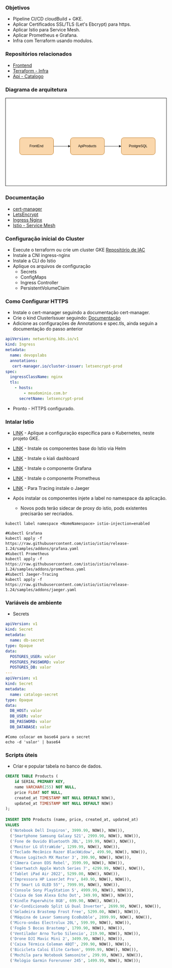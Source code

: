 

### Objetivos
 - Pipeline CI/CD cloudBuild + GKE.
 - Aplicar Certificados SSL/TLS (Let's Ebcrypt) para https.
 - Aplicar Istio para Service Mesh.
 - Aplicar Prometheus e Grafana.
 - Infra com Terraform usando modulos.


### Repositórios relacionados 
- [Frontend](https://github.com/Adenilson365/devopslabs01-frontend)
- [Terraform - Infra](https://github.com/Adenilson365/devopslabs01-iac)
- [Api - Catalogo](https://github.com/Adenilson365/devopslabs01-catalogo)
### Diagrama de arquitetura
![Diagrama](./docs-assets/diagrama.drawio.png)

### Documentação
- [cert-manager](https://cert-manager.io/)
- [LetsEncrypt](https://letsencrypt.org/)
- [Ingress Nginx](https://kubernetes.github.io/ingress-nginx/deploy/#gce-gke)
- [Istio - Service Mesh](https://istio.io/)

### Configuração inícial do Cluster
- Execute o terraform ou crie um cluster GKE [Repositório de IAC](https://github.com/Adenilson365/devopslabs01-iac)
- Instale a CNI ingress-nginx
- Instale a CLI do Istio 
- Aplique os arquivos de configuração 
  - Secrets
  - ConfigMaps
  - Ingress Controller
  - PersistentVolumeClaim

### Como Configurar HTTPS
- Instale o cert-manager seguindo a documentação cert-manager.
- Crie o kind ClusterIssuer seguindo: [Documentação](https://cert-manager.io/docs/tutorials/acme/nginx-ingress/)
- Adicione as configurações de Annotations e spec.tls, ainda seguin a documentação do passo anterior
```YAML
apiVersion: networking.k8s.io/v1
kind: Ingress
metadata:
  name: devopslabs
  annotations:
   cert-manager.io/cluster-issuer: letsencrypt-prod
spec:
  ingressClassName: nginx
  tls:
    - hosts:
        - meudominio.com.br
      secretName: letsencrypt-prod
```
- Pronto - HTTPS configurado.

### Intalar Istio
- [LINK](https://istio.io/latest/docs/ambient/install/platform-prerequisites/) - Aplique a configuração específica para o Kubernetes, neste projeto GKE.
- [LINK](https://istio.io/latest/docs/ambient/install/helm/) - Instale os componentes base do Istio via Helm
- [LINK](https://istio.io/latest/docs/ops/integrations/kiali/#installation) - Instale o kiali dashboard
- [LINK](https://istio.io/latest/docs/ops/integrations/grafana/) - Instale o componente Grafana
- [LINK](https://istio.io/latest/docs/ops/integrations/prometheus/) - Instale o componente Prometheus
- [LINK](https://istio.io/latest/docs/ops/integrations/jaeger/#installation) - Para Tracing instale o Jaeger

- Após instalar os componentes injete a label no namespace da aplicação.
  - Novos pods terão sidecar de proxy do istio, pods existentes precisarão ser recriados.
```
kubectl label namespace <NomeNamespace> istio-injection=enabled
```


```shell
#Kubectl Grafana
kubectl apply -f https://raw.githubusercontent.com/istio/istio/release-1.24/samples/addons/grafana.yaml
#Kubectl Prometheus
kubectl apply -f https://raw.githubusercontent.com/istio/istio/release-1.24/samples/addons/prometheus.yaml
#Kubectl Jaeger-Tracing
kubectl apply -f https://raw.githubusercontent.com/istio/istio/release-1.24/samples/addons/jaeger.yaml

```

### Variáveis de ambiente
- Secrets 
```YAML
apiVersion: v1 
kind: Secret
metadata:
  name: db-secret
type: Opaque
data:
  POSTGRES_USER: valor
  POSTGRES_PASSWORD: valor
  POSTGRES_DB: valor
---
apiVersion: v1
kind: Secret
metadata:
  name: catalogo-secret
type: Opaque
data:
  DB_HOST: valor
  DB_USER: valor
  DB_PASSWORD: valor
  DB_DATABASE: valor
```
```shell
#Como colocar em base64 para o secret
echo -d 'valor' | base64 
```


### Scripts úteis

- Criar e popular tabela no banco de dados.

```SQL
CREATE TABLE Products (
    id SERIAL PRIMARY KEY, 
    name VARCHAR(255) NOT NULL,
    price FLOAT NOT NULL, 
    created_at TIMESTAMP NOT NULL DEFAULT NOW(), 
    updated_at TIMESTAMP NOT NULL DEFAULT NOW() 
);

INSERT INTO Products (name, price, created_at, updated_at)
VALUES 
  ('Notebook Dell Inspiron', 3999.99, NOW(), NOW()),
  ('Smartphone Samsung Galaxy S21', 2999.90, NOW(), NOW()),
  ('Fone de Ouvido Bluetooth JBL', 199.99, NOW(), NOW()),
  ('Monitor LG UltraWide', 1299.99, NOW(), NOW()),
  ('Teclado Mecânico Razer BlackWidow', 499.90, NOW(), NOW()),
  ('Mouse Logitech MX Master 3', 399.90, NOW(), NOW()),
  ('Câmera Canon EOS Rebel', 3599.99, NOW(), NOW()),
  ('Smartwatch Apple Watch Series 7', 4299.99, NOW(), NOW()),
  ('Tablet iPad Air 2022', 5299.00, NOW(), NOW()),
  ('Impressora HP LaserJet Pro', 849.90, NOW(), NOW()),
  ('TV Smart LG OLED 55"', 7999.99, NOW(), NOW()),
  ('Console Sony PlayStation 5', 4999.99, NOW(), NOW()),
  ('Caixa de Som Alexa Echo Dot', 349.99, NOW(), NOW()),
  ('Kindle Paperwhite 8GB', 699.90, NOW(), NOW()),
  ('Ar-Condicionado Split LG Dual Inverter', 2699.90, NOW(), NOW()),
  ('Geladeira Brastemp Frost Free', 5299.00, NOW(), NOW()),
  ('Máquina de Lavar Samsung EcoBubble', 2899.99, NOW(), NOW()),
  ('Micro-ondas Electrolux 20L', 599.99, NOW(), NOW()),
  ('Fogão 5 Bocas Brastemp', 1799.90, NOW(), NOW()),
  ('Ventilador Arno Turbo Silencio', 219.90, NOW(), NOW()),
  ('Drone DJI Mavic Mini 2', 3499.99, NOW(), NOW()),
  ('Caixa Térmica Coleman 48QT', 299.90, NOW(), NOW()),
  ('Bicicleta Caloi Elite Carbon', 9999.99, NOW(), NOW()),
  ('Mochila para Notebook Samsonite', 299.99, NOW(), NOW()),
  ('Relógio Garmin Forerunner 245', 1499.99, NOW(), NOW());

```
